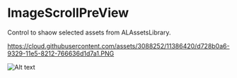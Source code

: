 # ImageScrollPreView

Control to shaow selected assets from ALAssetsLibrary.

https://cloud.githubusercontent.com/assets/3088252/11386420/d728b0a6-9329-11e5-8212-766636d1d7a1.PNG

![Alt text](https://cloud.githubusercontent.com/assets/3088252/11386420/d728b0a6-9329-11e5-8212-766636d1d7a1.PNG?raw=true "")
